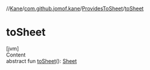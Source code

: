//[Kane](../../index.md)/[com.github.jomof.kane](../index.md)/[ProvidesToSheet](index.md)/[toSheet](to-sheet.md)



# toSheet  
[jvm]  
Content  
abstract fun [toSheet](to-sheet.md)(): [Sheet](../../com.github.jomof.kane.impl.sheet/-sheet/index.md)  



